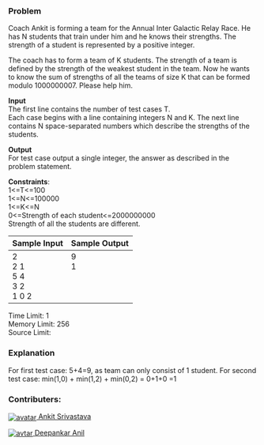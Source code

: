 ### Problem

<p>Coach Ankit is forming a team for the Annual Inter Galactic Relay Race. He has N students that train under him and he knows their strengths. The strength of a student is represented by a positive integer.</p>
<p>The coach has to form a team of K students. The strength of a team is defined by the strength of the weakest student in the team. Now he wants to know the sum of strengths of all the teams of size K that can be formed modulo 1000000007. Please help him.</p>
<p><strong>Input</strong><br>
The first line contains the number of test cases T.<br>
Each case begins with a line containing integers N and K. The next line contains N space-separated numbers which describe the strengths of the students.</p>
<p><strong>Output</strong><br>
For test case output a single integer, the answer as described in the problem statement.</p>
<p><strong>Constraints</strong>:<br>
1&lt;=T&lt;=100<br>
1&lt;=N&lt;=100000<br>
1&lt;=K&lt;=N<br>
0&lt;=Strength of each student&lt;=2000000000<br>
Strength of all the students are different.</p>
<table>
    <thead>
        <th>Sample Input</th>
        <th>Sample Output</th>
    </thead>
    <tbody valign="top">
        <td>2<br>2 1<br>5 4<br>3 2<br>1 0 2</td>
        <td>9<br>1</td>
    </tbody>
</table>
<p>Time Limit: 1<br>
Memory Limit: 256<br>
Source Limit:</p>

### Explanation

<p>For first test case: 5+4=9, as team can only consist of 1 student. For second test case: min(1,0) + min(1,2) + min(0,2) = 0+1+0 =1</p>

### Contributers:

<p><a href="https://www.hackerearth.com/@sentinel45"><img align="center" src="https://he-s3.s3.amazonaws.com/media/avatars/sentinel45/resized/30/8baa32eprofl_pic.jpg" alt="avatar"> Ankit Srivastava</a></p>
<p><a href="https://www.hackerearth.com/@deepankarak"><img align="center" src="https://he-s3.s3.amazonaws.com/media/avatars/deepankarak/resized/30/61329581329079262844.png" alt="avtar"> Deepankar Anil</a></p>